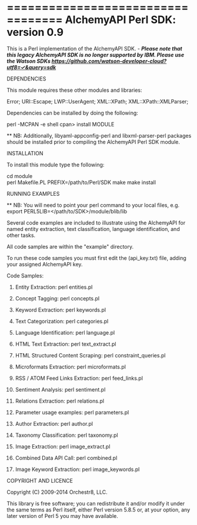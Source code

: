 ==================================
 AlchemyAPI Perl SDK: version 0.9
==================================

This is a Perl implementation of the AlchemyAPI SDK. - **_Please note that this legacy AlchemyAPI SDK is no longer supported by IBM. Please use the Watson SDKs https://github.com/watson-developer-cloud?utf8=✓&query=sdk_**

DEPENDENCIES

This module requires these other modules and libraries:

   Error;
   URI::Escape;
   LWP::UserAgent;
   XML::XPath;
   XML::XPath::XMLParser;

Dependencies can be installed by doing the following:

   perl -MCPAN -e shell
   cpan> install MODULE

** NB: Additionally, libyaml-appconfig-perl and libxml-parser-perl packages should
       be installed prior to compiling the AlchemyAPI Perl SDK module.

INSTALLATION

To install this module type the following:

   cd module	
   perl Makefile.PL PREFIX=/path/to/Perl/SDK
   make
   make install

RUNNING EXAMPLES

** NB: You will need to point your perl command to your local files, e.g.
export PERL5LIB=</path/to/SDK>/module/blib/lib

Several code examples are included to illustrate using the AlchemyAPI
for named entity extraction, text classification, language identification,
and other tasks.

All code samples are within the "example" directory.

To run these code samples you must first edit the (api_key.txt) file, 
adding your assigned AlchemyAPI key.

Code Samples:

   1. Entity Extraction: perl entities.pl

   2. Concept Tagging: perl concepts.pl

   3. Keyword Extraction: perl keywords.pl

   4. Text Categorization: perl categories.pl

   5. Language Identification: perl language.pl

   6. HTML Text Extraction: perl text_extract.pl

   7. HTML Structured Content Scraping: perl constraint_queries.pl

   8. Microformats Extraction: perl microformats.pl

   9. RSS / ATOM Feed Links Extraction: perl feed_links.pl

  10. Sentiment Analysis: perl sentiment.pl
  
  11. Relations Extraction: perl relations.pl

  12. Parameter usage examples: perl parameters.pl

  13. Author Extraction: perl author.pl

  14. Taxonomy Classification: perl taxonomy.pl

  15. Image Extraction: perl image_extract.pl

  16. Combined Data API Call: perl combined.pl

  17. Image Keyword Extraction: perl image_keywords.pl


COPYRIGHT AND LICENCE

Copyright (C) 2009-2014 Orchestr8, LLC.

This library is free software; you can redistribute it and/or modify
it under the same terms as Perl itself, either Perl version 5.8.5 or,
at your option, any later version of Perl 5 you may have available.


